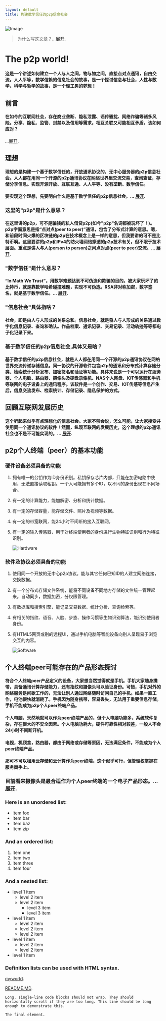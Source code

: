 ```yaml
---
layout: default
title: 构建数学信任的p2p信息社会
---
```


![Image](./docs/img/sagittarius.png)

> 为什么写这文章？...[展开](./docs/20190218_about.html).

# The p2p world!

#### 这是一个讲述如何建立一个人与人之间，物与物之间，直接点对点通讯，自由交流，人人平等，数学信赖的信息社会的故事，是一个探讨信息与社会，人性与数学，科学与哲学的故事，是一个理工男的梦想！

## 前言

#### 在如今的互联网社会，存在商业垄断、隐私泄露、谣传骚扰、网络诈骗等诸多风险。分享、隐私、监管、封禁以及信用等需求，相互关联又可能相互矛盾。该如何应对？

...[展开](./docs/20190218_myworld.html).

## 理想

#### 理想的是构建一个基于数学信任的，开放通讯协议的，无中心服务器的p2p信息社会。人人都在用同一个开源的p2p通讯协议在网络世界里交流交易，查询查证，存储分享信息。实现开源开放、互联互通、人人平等、没有垄断、数学信任。

#### 要实现这个理想，先要明白什么是基于数学信任的p2p信息社会。... [展开](./docs/20190218_myworld.html).

### 这里的"p2p"是什么意思？

#### 在这里讲的p2p，可不是骗钱的私人借贷p2p(如今"p2p"名词都被玩坏了！)。p2p字面意思是指“点对点(peer to peer)”通讯，包含了分布式计算的意思。嗯，和前段时间火爆的区块链的p2p在技术概念上是一样的意思，但我要讲的可不是比特币啊。这里要讲的p2p和IPv4的防火墙网络穿透的p2p技术有关，但不限于技术层面。重点是讲人与人(person to person)之间点对点(peer to peer)交流。... [展开](./docs/20190218_definitions.html).

### "数学信任"是什么意思？

#### “In Math We Trust”，用数学难题达到不可伪造和欺骗的目的。被大家玩坏了的比特币，就是靠数学哈希碰撞难题，实现不可伪造。RSA非对称加密，数字签名，就是基于数学信任。... [展开](./docs/20190218_definitions.html).

### "信息社会"具体指啥？

#### 社会，即是由人与人形成的关系总和。信息社会，就是将人与人形成的关系通过数字化信息记录、查询和确认。作品档案、通讯记录、交易记录、活动轨迹等等都电子化记录下来。

### 基于数学信任的p2p信息社会,具体又是啥？

#### 基于数学信任的p2p信息社会，就是人人都在用同一个开源的p2p通讯协议在网络世界交流传递存储信息。同一协议的开源软件包含p2p的通讯和分布式计算存储分类、检索统计分析发布、加密签名和验证等功能。具体来说是一个可以运行在服务器、个人电脑、路由器、摄像头及硬盘录像机、NAS个人网盘、IOT传感器和手机等联网的电子设备上的通讯程序。该软件是一个创作、交易、IOT传感等信息产生后，信息交流发布、检索统计、存储记录、隐私保护的方式。

## 回顾互联网发展历史

#### 这个听起来似乎有点理想化的信息社会。大家不禁会说，怎么可能，让大家接受并使用同一个通讯协议的软件！然而，纵观互联网的发展历史，这个理想的p2p通讯社会也不是不可能实现的。... [展开](./docs/20190218_history.html).

## p2p个人终端（peer）的基本功能

### 硬件设备必须具备的功能

1. 拥有唯一的公钥作为ID身份识别。私钥保存芯片内部，只能在加密电路中使用，无法直接读取私钥。一个人可能拥有多个ID，以不同的身份出现在不同场合。

2. 有一定的计算能力，能加解密、分析和统计数据。

3. 有一定的存储容量，能存储文件、照片及视频等数据。

4. 有一定的带宽联网，能24小时不间断的接入互联网。

5. 有一定的输入传感器，用于对终端使用者的身份进行生物特征识别和行为特征识别。

   ![Hardware](./docs/img/hardware.png)

### 软件及协议必须具备的功能

1. 使用同一个开放的无中心p2p协议。能与其它任何已知ID的人建立网络连接，交换数据。

2. 有一个分布式存储文件系统，能将不同设备不同地方存储的文件统一管理起来。自动同步，数据加密，分权限管理。

3. 有数据库和搜索引擎，能记录交易数据、统计分析、查询检索等。

4. 有相关的指纹、语音、人脸、步态、操作习惯等生物识别算法，能识别使用者身份。

5. 有HTML5网页或别的远程UI，通过手机电脑等智能设备向别人呈现易于浏览交互的内容。

   ![Software](./docs/img/software.png)

## 个人终端peer可能存在的产品形态探讨

#### 符合个人终端peer产品定义的设备，大家想当然觉得就是手机。手机大家随身携带，具备通讯计算存储能力，还有指纹和摄像头可以验证身份。可惜，手机对外的网络服务是间歇工作的，无法让别人通过网络随时访问自己的手机。如果一直工作，电池很快就消耗了。手机因为随身携带，容易丢失，无法用于重要信息存储。手机不能成为p2p个人peer终端产品。

#### 个人电脑，天然地就可以作为peer终端产品的，但个人电脑功能多，系统软件复杂，存在很大的不安全因素。个人电脑功耗大，硬件可靠性相对较差，一般人不会24小时不间断开机。

#### 电视，机顶盒，路由器，都由于网络或存储等原因，无法满足条件，不能成为个人peer终端产品。

#### 那可不可以租用云存储和云计算作为peer终端，这个似乎可行，但管理权掌握在服务商手上。

### 目前看来摄像头是最合适作为个人peer终端的一个电子产品形态。... [展开](./docs/20190218_production.html).

### Here is an unordered list:

* Item foo
* Item bar
* Item baz
* Item zip

### And an ordered list:

1. Item one
2. Item two
3. Item three
4. Item four

### And a nested list:

- level 1 item
  - level 2 item
  - level 2 item
    - level 3 item
    - level 3 item
- level 1 item
  - level 2 item
  - level 2 item
  - level 2 item
- level 1 item
  - level 2 item
  - level 2 item
- level 1 item

### Definition lists can be used with HTML syntax.

[myworld](./docs/20190218_myworld.html).

[README.MD](./docs/README.html).

```
Long, single-line code blocks should not wrap. They should horizontally scroll if they are too long. This line should be long enough to demonstrate this.
```

```
The final element.
```
